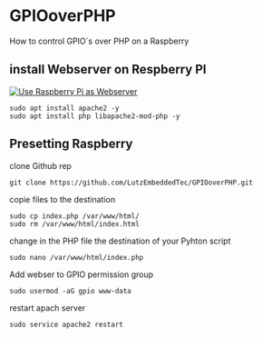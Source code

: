 # GPIOoverPHP
How to control GPIO´s over PHP on a Raspberry

## install Webserver on Respberry PI


[![Use Raspberry Pi as Webserver](http://img.youtube.com/vi/2Hr6uK9968g/0.jpg)](http://www.youtube.com/watch?v=2Hr6uK9968g "Use Raspberry Pi as Webserver")


```
sudo apt install apache2 -y
sudo apt install php libapache2-mod-php -y
```


## Presetting Raspberry 

clone Github rep
```
git clone https://github.com/LutzEmbeddedTec/GPIOoverPHP.git

```

copie files to the destination

```
sudo cp index.php /var/www/html/
sudo rm /var/www/html/index.html

```

change in the PHP file the destination of your Pyhton script


```
sudo nano /var/www/html/index.php
```


Add webser to GPIO permission group

```
sudo usermod -aG gpio www-data
```

restart apach server

```
sudo service apache2 restart
```


